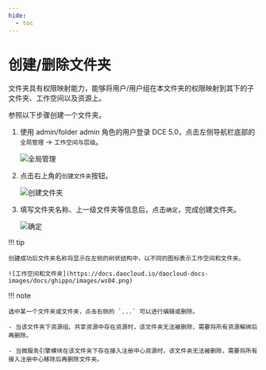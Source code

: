 ```yaml
---
hide:
  - toc
---
```


# 创建/删除文件夹

文件夹具有权限映射能力，能够将用户/用户组在本文件夹的权限映射到其下的子文件夹、工作空间以及资源上。

参照以下步骤创建一个文件夹。

1. 使用 admin/folder admin 角色的用户登录 DCE 5.0，点击左侧导航栏底部的`全局管理` -> `工作空间与层级`。

    ![全局管理](https://docs.daocloud.io/daocloud-docs-images/docs/ghippo/images/ws01.png)

1. 点击右上角的`创建文件夹`按钮。

    ![创建文件夹](https://docs.daocloud.io/daocloud-docs-images/docs/ghippo/images/fd02.png)

1. 填写文件夹名称、上一级文件夹等信息后，点击`确定`，完成创建文件夹。

    ![确定](https://docs.daocloud.io/daocloud-docs-images/docs/ghippo/images/fd03.png)

!!! tip

    创建成功后文件夹名称将显示在左侧的树状结构中，以不同的图标表示工作空间和文件夹。

    ![工作空间和文件夹](https://docs.daocloud.io/daocloud-docs-images/docs/ghippo/images/ws04.png)

!!! note

    选中某一个文件夹或文件夹，点击右侧的 `...` 可以进行编辑或删除。

    - 当该文件夹下资源组、共享资源中存在资源时，该文件夹无法被删除，需要将所有资源解绑后再删除。

    - 当微服务引擎模块在该文件夹下存在接入注册中心资源时，该文件夹无法被删除，需要将所有接入注册中心移除后再删除文件夹。
